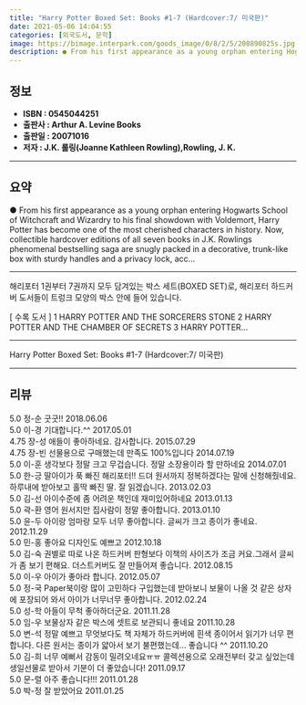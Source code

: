 ```yaml
---
title: "Harry Potter Boxed Set: Books #1-7 (Hardcover:7/ 미국판)"
date: 2021-05-06 14:04:55
categories: [외국도서, 문학]
image: https://bimage.interpark.com/goods_image/0/8/2/5/200890825s.jpg
description: ● From his first appearance as a young orphan entering Hogwarts School of Witchcraft and Wizardry to his final showdown with Voldemort, Harry Potter has become
---
```


## **정보**

- **ISBN : 0545044251**
- **출판사 : Arthur A. Levine Books**
- **출판일 : 20071016**
- **저자 : J.K. 롤링(Joanne Kathleen Rowling),Rowling, J. K.**

------



## **요약**

●  From his first appearance as a young orphan entering Hogwarts School of Witchcraft and Wizardry to his final showdown with Voldemort, Harry Potter has become one of the most cherished characters in history. Now, collectible hardcover editions of all seven books in J.K. Rowlings phenomenal bestselling saga are snugly packed in a decorative, trunk-like box with sturdy handles and a privacy lock, acc...

------

해리포터 1권부터 7권까지 모두 담겨있는 박스 세트(BOXED SET)로, 해리포터 하드커버 도서들이 트렁크 모양의 박스 안에 들어 있습니다.

[ 수록 도서 ]
1 HARRY POTTER AND THE SORCERERS STONE
2 HARRY POTTER AND THE CHAMBER OF SECRETS
3 HARRY POTTER... 

------


Harry Potter Boxed Set: Books #1-7 (Hardcover:7/ 미국판) 

------


## **리뷰** 

5.0 정-순 굿굿!! 2018.06.06 <br/>5.0 이-경  기대합니다.^^ 2017.05.01 <br/>4.75 장-성 애들이 좋아하네요. 감사합니다. 2015.07.29 <br/>4.75 장-빈 선물용으로 구매했는데 만족도 100%입니다 2014.07.19 <br/>5.0 이-훈 생각보다 정말 크고 무겁습니다. 정말 소장용이라 할 만하네요 2014.07.01 <br/>5.0 한-긍 딸아이가 푹 빠진 해리포터!! 드뎌 원서까지 정복하겠다는 말에  신청해줬네요.하루내에 받아보고 홀딱 빠진 딸. 잘 읽겠습니다. 2013.02.03 <br/>5.0 김-선 아이수준에 좀 어려운 책인데 재미있어하네요 2013.01.13 <br/>5.0 곽-환 영어 원서지만 집사람이 정말 좋아합니다. 2013.01.10 <br/>5.0 윤-두 아이랑 엄마랑 모두 너무 좋아합니다. 글씨가 크고 종이가 좋네요. 2012.11.29 <br/>5.0 민-홍 좋아요 디자인도 예쁘고 2012.10.18 <br/>5.0 김-숙 권별로 따로 나온 하드커버 판형보다  이책의  사이즈가 조금 커요.그래서 글씨가 좀 보기 편해요.  더스트커버도 잘 만들어져 좋습니다. 2012.08.15 <br/>5.0 이-우 아이가 좋아라 합니다. 2012.05.07 <br/>5.0 정-국 Paper북이랑 많이 고민하다 구입했는데 받아보니 보물이 나올 것 같은 상자에 포장되어 와서 아이가 너무너무 좋아합니다. 2012.02.24 <br/>5.0 성-학 아들이 무척 좋아하더군요. 2011.11.28 <br/>5.0 임-우 보물상자 같은 박스에 셋트로 보관되니 좋네요 2011.10.28 <br/>5.0 변-석 정말 예쁘고 무엇보다도 책 자체가 하드커버에 흰색 종이어서 읽기가 너무 편합니다. 다른 원서는 종이가 얇아서 보기 불편했는데... 좋습니다 ^^ 2011.10.20 <br/>5.0 김-희 너무 예뻐서 감동이 밀려오네요ㅠㅠ 콜렉션용으로 오래전부터 갖고 싶었는데 생일선물로 받아서 기분이 더 좋았습니다! 2011.09.17 <br/>5.0 문-렬 아주 좋습니다!!! 2011.01.28 <br/>5.0 박-정 잘 받았어요 2011.01.25 <br/>